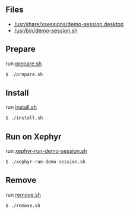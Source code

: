 
## Files

* [/usr/share/xsessions/demo-session.desktop](demo-session.desktop)
* [/usr/bin/demo-session.sh](demo-session.sh)


## Prepare

run [prepare.sh](prepare.sh)

``` sh
$ ./prepare.sh
```


## Install

run [install.sh](install.sh)

``` sh
$ ./install.sh
```


## Run on Xephyr

run [xephyr-run-demo-session.sh](xephyr-run-demo-session.sh)

``` sh
$ ./xephyr-run-demo-session.sh
```

## Remove

run [remove.sh](remove.sh)

``` sh
$ ./remove.sh
```
